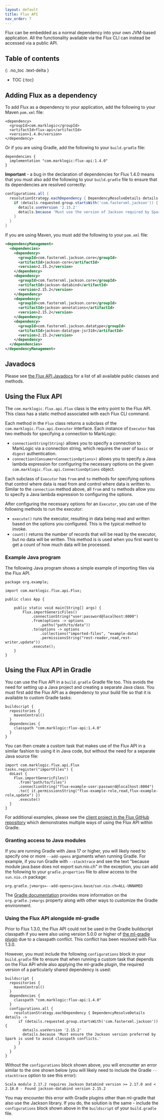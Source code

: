 ```yaml
---
layout: default
title: Flux API
nav_order: 7
---
```


Flux can be embedded as a normal dependency into your own JVM-based application. All the functionality available via 
the Flux CLI can instead be accessed via a public API. 


## Table of contents
{: .no_toc .text-delta }

- TOC
{:toc}

## Adding Flux as a dependency

To add Flux as a dependency to your application, add the following to your Maven `pom.xml` file:

```
<dependency>
  <groupId>com.marklogic</groupId>
  <artifactId>flux-api</artifactId>
  <version>1.4.0</version>
</dependency>
```

Or if you are using Gradle, add the following to your `build.gradle` file:

```
dependencies {
  implementation "com.marklogic:flux-api:1.4.0"
}
```

**Important** - a bug in the declaration of dependencies for Flux 1.4.0 means that you must also add the following to your 
`build.gradle` file to ensure that its dependencies are resolved correctly:
```groovy
configurations.all {
  resolutionStrategy.eachDependency { DependencyResolveDetails details ->
    if (details.requested.group.startsWith('com.fasterxml.jackson')) {
      details.useVersion '2.15.2'
      details.because 'Must use the version of Jackson required by Spark.'
    }
  }
}
```

If you are using Maven, you must add the following to your `pom.xml` file:
```xml
<dependencyManagement>
  <dependencies>
    <dependency>
      <groupId>com.fasterxml.jackson.core</groupId>
      <artifactId>jackson-core</artifactId>
      <version>2.15.2</version>
    </dependency>
    <dependency>
      <groupId>com.fasterxml.jackson.core</groupId>
      <artifactId>jackson-databind</artifactId>
      <version>2.15.2</version>
    </dependency>
    <dependency>
      <groupId>com.fasterxml.jackson.core</groupId>
      <artifactId>jackson-annotations</artifactId>
      <version>2.15.2</version>
    </dependency>
    <dependency>
      <groupId>com.fasterxml.jackson.datatype</groupId>
      <artifactId>jackson-datatype-jsr310</artifactId>
      <version>2.15.2</version>
    </dependency>
  </dependencies>
</dependencyManagement>
```

## Javadocs

Please see [the Flux API Javadocs](https://marklogic.github.io/flux/assets/javadoc) for a list of all
available public classes and methods.

## Using the Flux API

The `com.marklogic.flux.api.Flux` class is the entry point to the Flux API. This class has a static method associated
with each Flux CLI command. 

Each method in the `Flux` class returns a subclass of the `com.marklogic.flux.api.Executor` interface. Each instance of 
`Executor` has two methods for specifying a connection to MarkLogic:

- `connectionString(String)` allows you to specify a connection to MarkLogic via a connection string, which requires
the user of `basic` or `digest` authentication.
- `connection(Consumer<ConnectionOptions>)` allows you to specify a Java lambda expression for configuring the necessary 
options on the given `com.marklogic.flux.api.ConnectionOptions` object.

Each subclass of `Executor` has `from` and `to` methods for specifying options that control where data is read from and
control where data is written to. Similar to the `connection` method above, all `from` and `to` methods allow you to
specify a Java lambda expression to configuring the options. 

After configuring the necessary options for an `Executor`, you can use of the following methods to run the executor:

- `execute()` runs the executor, resulting in data being read and written based on the options you configured. This is
the typical method to invoke.
- `count()` returns the number of records that will be read by the executor, but no data will be written. This method is
is used when you first want to get a count of how much data will be processed.

### Example Java program

The following Java program shows a simple example of importing files via the Flux API.

```
package org.example;

import com.marklogic.flux.api.Flux;

public class App {

    public static void main(String[] args) {
        Flux.importGenericFiles()
            .connectionString("user:password@localhost:8000")
            .from(options -> options
                .paths("path/to/data"))
            .to(options -> options
                .collections("imported-files", "example-data)
                .permissionsString("rest-reader,read,rest-writer,update"))
            .execute();
    }
}
```

## Using the Flux API in Gradle

You can use the Flux API in a `build.gradle` Gradle file too. This avoids the need for setting up a Java project and 
creating a separate Java class. You must first add the Flux API as a dependency to your build file so that it is 
available to custom Gradle tasks:

```
buildscript {
  repositories {
    mavenCentral()
  }
  dependencies {
    classpath "com.marklogic:flux-api:1.4.0"
  }
}
```

You can then create a custom task that makes use of the Flux API in a similar fashion to using it in Java code, but 
without the need for a separate Java source file:

```
import com.marklogic.flux.api.Flux
tasks.register("importFiles") {
  doLast {
    Flux.importGenericFiles()
      .from("path/to/files")
      .connectionString("flux-example-user:password@localhost:8004")
      .to({ it.permissionsString("flux-example-role,read,flux-example-role,update") })
      .execute()
  }
}
```

For additional examples, please see the 
[client project in the Flux GitHub repository](https://github.com/marklogic/flux/blob/main/examples/client-project/build.gradle)
which demonstrates multiple ways of using the Flux API within Gradle.

### Granting access to Java modules

If you are running Gradle with Java 17 or higher, you will likely need to specify one or more `--add-opens` arguments
when running Gradle. For example, if you run Gradle with `--stacktrace` and see the text 
"because module java.base does not export sun.nio.ch" in the exception, you can add the following to your 
`gradle.properties` file to allow access to the `sun.nio.ch` package:

    org.gradle.jvmargs=--add-opens=java.base/sun.nio.ch=ALL-UNNAMED

The [Gradle documentation](https://docs.gradle.org/current/userguide/build_environment.html) provides more information
on the `org.gradle.jvmargs` property along with other ways to customize the Gradle environment.

### Using the Flux API alongside ml-gradle

Prior to Flux 1.3.0, the Flux API could not be used in the Gradle buildscript classpath if you were also using version
5.0.0 or higher of 
[the ml-gradle plugin](https://github.com/marklogic/ml-gradle) due to a classpath conflict. This conflict has been
resolved with Flux 1.3.0.

However, you must include the following `configurations` block in your `build.gradle` file to ensure that when 
running a custom task that depends on the Flux API while also applying the ml-gradle plugin, 
the required version of a particularly shared dependency is used:

```
buildscript {
  repositories {
    mavenCentral()
  }
  dependencies {
    classpath "com.marklogic:flux-api:1.4.0"
  }
  configurations.all {
    resolutionStrategy.eachDependency { DependencyResolveDetails details ->
      if (details.requested.group.startsWith('com.fasterxml.jackson')) {
        details.useVersion '2.15.2'
        details.because 'Must ensure the Jackson version preferred by Spark is used to avoid classpath conflicts.'
      }
    }
  }
}
```

Without the `configurations` block shown above, you will encounter an error similar to the one shown below 
(you will likely need to include the Gradle `--stacktrace` option to see this error):

```
Scala module 2.17.2 requires Jackson Databind version >= 2.17.0 and < 2.18.0 - Found jackson-databind version 2.15.2
```

You may encounter this error with Gradle plugins other than ml-gradle that also use the Jackson library. If you do, 
the solution is the same - include the `configurations` block shown above in the `buildscript` of your `build.gradle`
file.
